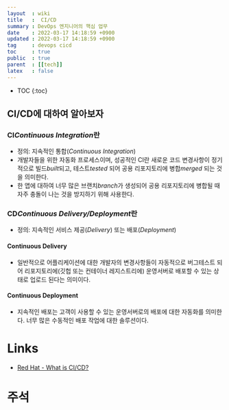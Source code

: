 ```yaml
---
layout  : wiki
title   :  CI/CD
summary : DevOps 엔지니어의 핵심 업무
date    : 2022-03-17 14:18:59 +0900
updated : 2022-03-17 14:18:59 +0900
tag     : devops cicd
toc     : true
public  : true
parent  : [[tech]]
latex   : false
---
```

* TOC
{:toc}

## CI/CD에 대하여 알아보자

### CI*Continuous Integration*란
* 정의: 지속적인 통합(*Continuous Integration*)
* 개발자들을 위한 자동화 프로세스이며, 성공적인 CI란 새로운 코드 변경사항이 정기적으로 빌드*built*되고, 테스트*tested* 되어 공용 리포지토리에 병합*merged* 되는 것을 의미한다.
* 한 앱에 대하여 너무 많은 브랜치*branch*가 생성되어 공용 리포지토리에 병합될 때 자주 충돌이 나는 것을 방지하기 위해 사용한다.

### CD*Continuous Delivery/Deployment*란
* 정의: 지속적인 서비스 제공(*Delivery*) 또는 배포(*Deployment*)

#### Continuous Delivery
* 일반적으로 어플리케이션에 대한 개발자의 변경사항들이 자동적으로 버그테스트 되어 리포지토리에(깃헙 또는 컨테이너 레지스트리에) 운영서버로 배포할 수 있는 상태로 업로드 된다는 의미이다.

#### Continuous Deployment
* 지속적인 배포는 고객이 사용할 수 있는 운영서버로의 배포에 대한 자동화를 의미한다. 너무 많은 수동적인 배포 작업에 대한 솔루션이다.

# Links
* [Red Hat - What is CI/CD?](https://www.redhat.com/en/topics/devops/what-is-ci-cd)
# 주석